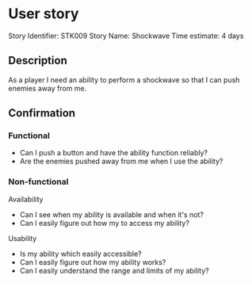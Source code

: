 # User story 

Story Identifier: STK009
Story Name: Shockwave
Time estimate: 4 days

## Description 

As a player I need an ability to perform a shockwave so that I can push enemies away from me.


## Confirmation

### Functional
- Can I push a button and have the ability function reliably?
- Are the enemies pushed away from me when I use the ability?

### Non-functional
Availability
- Can I see when my ability is available and when it's not?
- Can I easily figure out how my to access my ability?

Usability
- Is my ability which easily accessible?
- Can I easily figure out how my ability works?
- Can I easily understand the range and limits of my ability?


